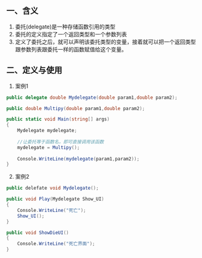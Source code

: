 ## 一、含义
1. 委托(delegate)是一种存储函数引用的类型
2. 委托的定义指定了一个返回类型和一个参数列表
3. 定义了委托之后，就可以声明该委托类型的变量，接着就可以把一个返回类型跟参数列表跟委托一样的函数赋值给这个变量。

## 二、定义与使用
1. 案例1
```C#
public delegate double Mydelegate(double param1,double param2);

public double Multipy(double param1,double param2);

public static void Main(string[] args)
{
	Mydelegate mydelegate;
	
	//让委托等于函数名，即可直接调用该函数
	mydelegate = Multipy();
	
	Console.WriteLine(mydelegate(param1,param2));
}
```

2. 案例2
```C#
public delefate void Mydelegate();

public void Play(Mydelegate Show_UI)
{
	Console.WriteLine("死亡");
	Show_UI();
}

public void ShowDieUI()
{
	Console.WriteLine("死亡界面");
}
```